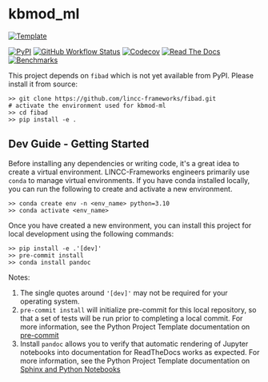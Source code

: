 # kbmod_ml

[![Template](https://img.shields.io/badge/Template-LINCC%20Frameworks%20Python%20Project%20Template-brightgreen)](https://lincc-ppt.readthedocs.io/en/latest/)

[![PyPI](https://img.shields.io/pypi/v/kbmod_ml?color=blue&logo=pypi&logoColor=white)](https://pypi.org/project/kbmod_ml/)
[![GitHub Workflow Status](https://img.shields.io/github/actions/workflow/status/dirac-institute/kbmod_ml/smoke-test.yml)](https://github.com/dirac-institute/kbmod_ml/actions/workflows/smoke-test.yml)
[![Codecov](https://codecov.io/gh/dirac-institute/kbmod_ml/branch/main/graph/badge.svg)](https://codecov.io/gh/dirac-institute/kbmod_ml)
[![Read The Docs](https://img.shields.io/readthedocs/kbmod-ml)](https://kbmod-ml.readthedocs.io/)
[![Benchmarks](https://img.shields.io/github/actions/workflow/status/dirac-institute/kbmod_ml/asv-main.yml?label=benchmarks)](https://dirac-institute.github.io/kbmod_ml/)

This project depends on ``fibad`` which is not yet available from PyPI. Please install it from source:
```
>> git clone https://github.com/lincc-frameworks/fibad.git
# activate the environment used for kbmod-ml
>> cd fibad
>> pip install -e .
```

## Dev Guide - Getting Started

Before installing any dependencies or writing code, it's a great idea to create a
virtual environment. LINCC-Frameworks engineers primarily use `conda` to manage virtual
environments. If you have conda installed locally, you can run the following to
create and activate a new environment.

```
>> conda create env -n <env_name> python=3.10
>> conda activate <env_name>
```

Once you have created a new environment, you can install this project for local
development using the following commands:

```
>> pip install -e .'[dev]'
>> pre-commit install
>> conda install pandoc
```

Notes:
1. The single quotes around `'[dev]'` may not be required for your operating system.
2. `pre-commit install` will initialize pre-commit for this local repository, so
   that a set of tests will be run prior to completing a local commit. For more
   information, see the Python Project Template documentation on 
   [pre-commit](https://lincc-ppt.readthedocs.io/en/latest/practices/precommit.html)
3. Install `pandoc` allows you to verify that automatic rendering of Jupyter notebooks
   into documentation for ReadTheDocs works as expected. For more information, see
   the Python Project Template documentation on
   [Sphinx and Python Notebooks](https://lincc-ppt.readthedocs.io/en/latest/practices/sphinx.html#python-notebooks)
